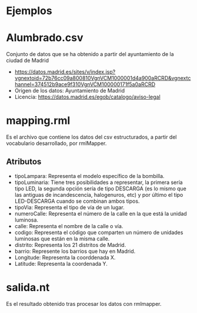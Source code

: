 # Ejemplos
# Alumbrado.csv
Conjunto de datos que se ha obtenido a partir del ayuntamiento de la ciudad de Madrid 
- https://datos.madrid.es/sites/v/index.jsp?vgnextoid=72b76cc09a800810VgnVCM1000001d4a900aRCRD&vgnextchannel=374512b9ace9f310VgnVCM100000171f5a0aRCRD
- Origen de los datos: Ayuntamiento de Madrid 
- Licencia: https://datos.madrid.es/egob/catalogo/aviso-legal

# mapping.rml
Es el archivo que contiene los datos del csv estructurados, a partir del vocabulario desarrollado, por rmlMapper.
  ## Atributos
  - tipoLampara: Representa el modelo específico de la bombilla.
  - tipoLuminaria: Tiene tres posibilidades a representar, la primera sería tipo LED, la segunda opción sería de tipo DESCARGA (es lo mismo que las antiguas de incandescencia, halogenuros, etc) y por último el tipo LED-DESCARGA cuando se combinan ambos tipos.
  - tipoVia: Representa el tipo de vía de un lugar.
  - numeroCalle: Representa el número de la calle en la que está la unidad luminosa.
  - calle: Representa el nombre de la calle o vía.
  - codigo: Representa el código que comparten un número de unidades luminosas que están en la misma calle.
  - distrito: Representa los 21 distritos de Madrid.
  - barrio: Represente los barrios que hay en Madrid.
  - Longitude: Representa la coorddenada X.
  - Latitude: Representa la coordenada Y.

# salida.nt
Es el resultado obtenido tras procesar los datos con rmlmapper.

